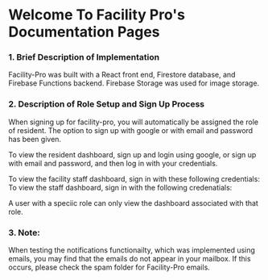 # Welcome To Facility Pro's Documentation Pages

### 1. Brief Description of Implementation
Facility-Pro was built with a React front end, Firestore database, and Firebase Functions backend. Firebase Storage was used for image storage.

### 2. Description of Role Setup and Sign Up Process

When signing up for facility-pro, you will automatically be assigned the role of resident. The option to sign up with google or with email and password has been given.

To view the resident dashboard, sign up and login using google, or sign up with email and password, and then log in with your credentials.

To view the facility staff dashboard, sign in with these following credentials:
To view the staff dashboard, sign in with the following credenatials:

A user with a speciic role can only view the dashboard associated with that role.

### 3. Note:
When testing the notifications functionailty, which was implemented using emails, you may find that the emails do not appear in your mailbox. If this occurs, please check the spam folder for Facility-Pro emails.